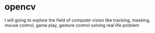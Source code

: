 # opencv
I will going to explore the field of computer vision like tracking, masking, mouse control, game play, gesture control solving real life problem
